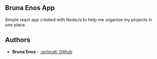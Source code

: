 ## Bruna Enos App
Simple react app created with NodeJs to help me organize my projects in one place.

## Authors

* **Bruna Enos** - [:octocat: Github](https://github.com/brunasmedeiros)




